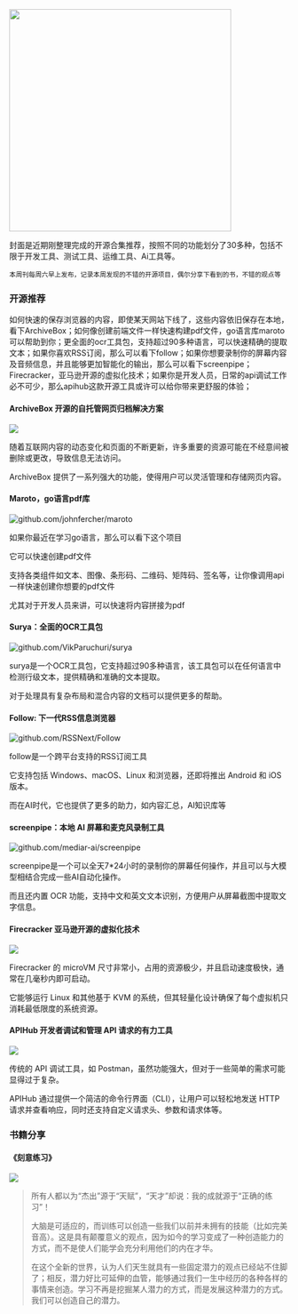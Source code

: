 <img src="https://img.picui.cn/free/2024/10/25/671b450f6dc5d.png" width="400" />

封面是近期刚整理完成的开源合集推荐，按照不同的功能划分了30多种，包括不限于开发工具、测试工具、运维工具、Ai工具等。

<small>本周刊每周六早上发布，记录本周发现的不错的开源项目，偶尔分享下看到的书，不错的观点等</small>  

### 开源推荐

如何快速的保存浏览器的内容，即使某天网站下线了，这些内容依旧保存在本地，看下ArchiveBox；如何像创建前端文件一样快速构建pdf文件，go语言库maroto可以帮助到你；更全面的ocr工具包，支持超过90多种语言，可以快速精确的提取文本；如果你喜欢RSS订阅，那么可以看下follow；如果你想要录制你的屏幕内容及音频信息，并且能够更加智能化的输出，那么可以看下screenpipe；Firecracker，亚马逊开源的虚拟化技术；如果你是开发人员，日常的api调试工作必不可少，那么apihub这款开源工具或许可以给你带来更舒服的体验；

#### ArchiveBox 开源的自托管网页归档解决方案

![](image-6.png)

随着互联网内容的动态变化和页面的不断更新，许多重要的资源可能在不经意间被删除或更改，导致信息无法访问。

ArchiveBox 提供了一系列强大的功能，使得用户可以灵活管理和存储网页内容。

#### Maroto，go语言pdf库

![github.com/johnfercher/maroto](image.png)

如果你最近在学习go语言，那么可以看下这个项目

它可以快速创建pdf文件

支持各类组件如文本、图像、条形码、二维码、矩阵码、签名等，让你像调用api一样快速创建你想要的pdf文件

尤其对于开发人员来讲，可以快速将内容拼接为pdf

#### Surya：全面的OCR工具包

![github.com/VikParuchuri/surya](image-1.png)

surya是一个OCR工具包，它支持超过90多种语言，该工具包可以在任何语言中检测行级文本，提供精确和准确的文本提取。

对于处理具有复杂布局和混合内容的文档可以提供更多的帮助。


#### Follow: 下一代RSS信息浏览器

![github.com/RSSNext/Follow](image-2.png)

follow是一个跨平台支持的RSS订阅工具

它支持包括 Windows、macOS、Linux 和浏览器，还即将推出 Android 和 iOS 版本。

而在AI时代，它也提供了更多的助力，如内容汇总，AI知识库等


#### screenpipe：本地 AI 屏幕和麦克风录制工具

![github.com/mediar-ai/screenpipe](image-3.png)

screenpipe是一个可以全天7*24小时的录制你的屏幕任何操作，并且可以与大模型相结合完成一些AI自动化操作。

而且还内置 OCR 功能，支持中文和英文文本识别，方便用户从屏幕截图中提取文字信息。

#### Firecracker 亚马逊开源的虚拟化技术

![](image-4.png)


Firecracker 的 microVM 尺寸非常小，占用的资源极少，并且启动速度极快，通常在几毫秒内即可启动。

它能够运行 Linux 和其他基于 KVM 的系统，但其轻量化设计确保了每个虚拟机只消耗最低限度的系统资源。


#### APIHub 开发者调试和管理 API 请求的有力工具

![](image-5.png)

传统的 API 调试工具，如 Postman，虽然功能强大，但对于一些简单的需求可能显得过于复杂。

APIHub 通过提供一个简洁的命令行界面（CLI），让用户可以轻松地发送 HTTP 请求并查看响应，同时还支持自定义请求头、参数和请求体等。


### 书籍分享

#### 《刻意练习》
![](image-7.png)

> 所有人都以为“杰出”源于“天赋”，“天才”却说：我的成就源于“正确的练习”！
>
>  大脑是可适应的，而训练可以创造一些我们以前并未拥有的技能（比如完美音高）。这是具有颠覆意义的观点，因为如今的学习变成了一种创造能力的方式，而不是使人们能学会充分利用他们的内在才华。
> 
> 在这个全新的世界，认为人们天生就具有一些固定潜力的观点已经站不住脚了；相反，潜力好比可延伸的血管，能够通过我们一生中经历的各种各样的事情来创造。学习不再是挖掘某人潜力的方式，而是发展这种潜力的方式。我们可以创造自己的潜力。



